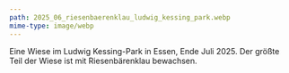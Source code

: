 ```yaml
---
path: 2025_06_riesenbaerenklau_ludwig_kessing_park.webp
mime-type: image/webp
---
```


Eine Wiese im Ludwig Kessing-Park in Essen, Ende Juli 2025. Der größte Teil der Wiese ist mit Riesenbärenklau bewachsen.
